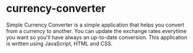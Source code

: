 # currency-converter

Simple Currency Converter is a simple application that helps you convert from a currency to another. You can update the exchange rates everytime you want so you'll have always an up-to-date conversion.
This application is written using JavaScript, HTML and CSS.
